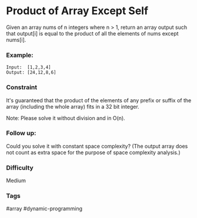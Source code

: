 # Product of Array Except Self

Given an array nums of n integers where n > 1, return an array output such that output[i] is equal to the product of all the elements of nums except nums[i].

### Example:

```
Input:  [1,2,3,4]
Output: [24,12,8,6]
```

### Constraint

It's guaranteed that the product of the elements of any prefix or suffix of the array (including the whole array) fits in a 32 bit integer.

Note: Please solve it without division and in O(n).

### Follow up:

Could you solve it with constant space complexity? (The output array does not count as extra space for the purpose of space complexity analysis.)

### Difficulty

Medium

### Tags

#array #dynamic-programming
